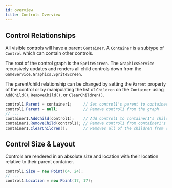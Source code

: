 ```yaml
---
id: overview
title: Controls Overview
---
```


## Control Relationships

All visible controls will have a parent `Container`.  A `Container` is a subtype of `Control` which can contain other controls.

The root of the control graph is the `SpriteScreen`.  The `GraphicsService` recursively updates and renders all child controls down from the `GameService.Graphics.SpriteScreen`.

The parent/child relationship can be changed by setting the `Parent` property of the control or by manipulating the list of `Children` on the `Container` using `AddChild()`, `RemoveChild()`, or `ClearChildren()`.

```cs
control1.Parent = container1;     // Set control1's parent to container1
control1.Parent = null;           // Remove control1 from the graph
// ...
container1.AddChild(control1);    // Add control1 to container1's children
container1.RemoveChild(control1); // Remove control1 from container1's children
container1.ClearChildren();       // Removes all of the children from container1.
```

## Control Size & Layout

Controls are rendered in an absolute size and location with their location relative to their parent container.

```cs
control1.Size = new Point(64, 24);
// ...
control1.Location = new Point(17, 17);
```